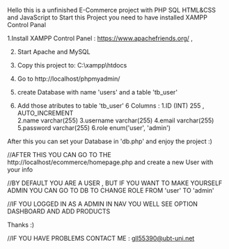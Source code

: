 Hello this is a unfinished  E-Commerce project with PHP SQL HTML&CSS and JavaScript
to Start this Project you need to have installed XAMPP Control Panal 

 1.Install XAMPP Control Panel : https://www.apachefriends.org/ ,

2. Start Apache and MySQL

3. Copy this project to: C:\xampp\htdocs

4. Go to http://localhost/phpmyadmin/
 
5. create Database with name 'users' and a table 'tb_user'

6. Add those atributes to table 'tb_user' 6 Columns :
 1.ID (INT) 255 , AUTO_INCREMENT	
 2.name varchar(255) 
 3.username varchar(255)
 4.email varchar(255)
 5.password varchar(255)
 6.role enum('user', 'admin')

After this you can set your Database in  'db.php' and enjoy the project :)



//AFTER THIS YOU CAN GO TO THE http://localhost/ecommerce/homepage.php and create a new User with your info

//BY DEFAULT YOU ARE A USER , BUT IF YOU WANT TO MAKE YOURSELF ADMIN YOU CAN GO TO DB TO CHANGE ROLE FROM 'user' TO 'admin'

//IF YOU LOGGED IN AS A ADMIN IN NAV YOU WELL SEE OPTION DASHBOARD AND ADD PRODUCTS 



Thanks :)


//IF YOU HAVE PROBLEMS CONTACT ME : gll55390@ubt-uni.net
